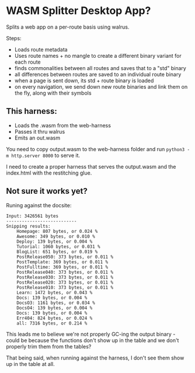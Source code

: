 # WASM Splitter Desktop App?

Splits a web app on a per-route basis using walrus.

Steps:
- Loads route metadata
- Uses route names + no mangle to create a different binary variant for each route
- finds commonalities between all routes and saves that to a "std" binary
- all differences between routes are saved to an individual route binary
- when a page is sent down, its std + route binary is loaded
- on every navigation, we send down new route binaries and link them on the fly, along with their symbols

## This harness:

- Loads the .wasm from the web-harness
- Passes it thru walrus
- Emits an out.wasm

You need to copy output.wasm to the web-harness folder and run `python3 -m http.server 8000` to serve it.

I need to create a proper harness that serves the output.wasm and the index.html with the restitching glue.


## Not sure it works yet?

Runing against the docsite:
```
Input: 3426561 bytes
---------------------------
Snipping results:
    Homepage: 807 bytes, or 0.024 %
    Awesome: 349 bytes, or 0.010 %
    Deploy: 139 bytes, or 0.004 %
    Tutorial: 1060 bytes, or 0.031 %
    BlogList: 651 bytes, or 0.019 %
    PostRelease050: 373 bytes, or 0.011 %
    PostTemplate: 369 bytes, or 0.011 %
    PostFulltime: 369 bytes, or 0.011 %
    PostRelease040: 373 bytes, or 0.011 %
    PostRelease030: 373 bytes, or 0.011 %
    PostRelease020: 373 bytes, or 0.011 %
    PostRelease010: 373 bytes, or 0.011 %
    Learn: 1472 bytes, or 0.043 %
    Docs: 139 bytes, or 0.004 %
    DocsO3: 1161 bytes, or 0.034 %
    DocsO4: 139 bytes, or 0.004 %
    Docs: 139 bytes, or 0.004 %
    Err404: 824 bytes, or 0.024 %
    all: 7316 bytes, or 0.214 %
```

This leads me to believe we're not properly GC-ing the output binary - could be because the functions don't show up in the table and we don't properly trim them from the tables?

That being said, when running against the harness, I don't see them show up in the table at all.

